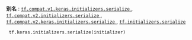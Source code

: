 **别名** : [ `tf.compat.v1.keras.initializers.serialize` ](/api_docs/python/tf/keras/initializers/serialize), [ `tf.compat.v2.initializers.serialize` ](/api_docs/python/tf/keras/initializers/serialize), [ `tf.compat.v2.keras.initializers.serialize` ](/api_docs/python/tf/keras/initializers/serialize), [ `tf.initializers.serialize` ](/api_docs/python/tf/keras/initializers/serialize)

```
 tf.keras.initializers.serialize(initializer)
 
```

